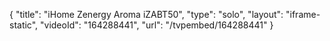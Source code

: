{
    "title": "iHome Zenergy Aroma iZABT50",
    "type": "solo",
    "layout": "iframe-static",
    "videoId": "164288441",
    "url": "\/tvpembed\/164288441"
}